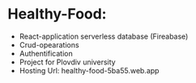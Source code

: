 # Healthy-Food:
- React-application serverless database (Fireabase)
- Crud-opearations
- Authentification
- Project for  Plovdiv university
- Hosting Url: healthy-food-5ba55.web.app
